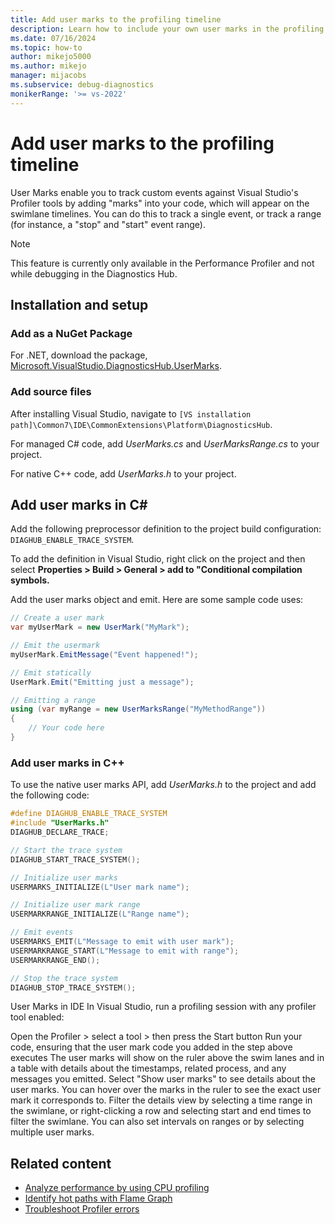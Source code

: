 ```yaml
---
title: Add user marks to the profiling timeline
description: Learn how to include your own user marks in the profiling timeline to track custom events
ms.date: 07/16/2024
ms.topic: how-to
author: mikejo5000
ms.author: mikejo
manager: mijacobs
ms.subservice: debug-diagnostics
monikerRange: '>= vs-2022'
---
```


# Add user marks to the profiling timeline

User Marks enable you to track custom events against Visual Studio's Profiler tools by adding "marks" into your code, which will appear on the swimlane timelines. You can do this to track a single event, or track a range (for instance, a "stop" and "start" event range).

> [!NOTE]
> This feature is currently only available in the Performance Profiler and not while debugging in the Diagnostics Hub.

## Installation and setup

### Add as a NuGet Package

For .NET, download the package, [Microsoft.VisualStudio.DiagnosticsHub.UserMarks](https://www.nuget.org/packages/Microsoft.VisualStudio.DiagnosticsHub.UserMarks).

### Add source files

After installing Visual Studio, navigate to `[VS installation path]\Common7\IDE\CommonExtensions\Platform\DiagnosticsHub`.

For managed C# code, add *UserMarks.cs* and *UserMarksRange.cs* to your project.

For native C++ code, add *UserMarks.h* to your project.

## Add user marks in C#

Add the following preprocessor definition to the project build configuration: `DIAGHUB_ENABLE_TRACE_SYSTEM`.

To add the definition in Visual Studio, right click on the project and then select **Properties > Build > General > add to "Conditional compilation symbols.**

Add the user marks object and emit. Here are some sample code uses:

```csharp
// Create a user mark
var myUserMark = new UserMark("MyMark");

// Emit the usermark
myUserMark.EmitMessage("Event happened!");

// Emit statically
UserMark.Emit("Emitting just a message");

// Emitting a range
using (var myRange = new UserMarksRange("MyMethodRange"))
{
    // Your code here
}
```

### Add user marks in C++ 

To use the native user marks API, add *UserMarks.h* to the project and add the following code:

```cpp
#define DIAGHUB_ENABLE_TRACE_SYSTEM
#include "UserMarks.h"
DIAGHUB_DECLARE_TRACE;

// Start the trace system
DIAGHUB_START_TRACE_SYSTEM();

// Initialize user marks
USERMARKS_INITIALIZE(L"User mark name");

// Initialize user mark range
USERMARKRANGE_INITIALIZE(L"Range name");

// Emit events
USERMARKS_EMIT(L"Message to emit with user mark");
USERMARKRANGE_START(L"Message to emit with range");
USERMARKRANGE_END();

// Stop the trace system
DIAGHUB_STOP_TRACE_SYSTEM();
```

User Marks in IDE
In Visual Studio, run a profiling session with any profiler tool enabled:

Open the Profiler > select a tool > then press the Start button
Run your code, ensuring that the user mark code you added in the step above executes
The user marks will show on the ruler above the swim lanes and in a table with details about the timestamps, related process, and any messages you emitted.
Select "Show user marks" to see details about the user marks.
You can hover over the marks in the ruler to see the exact user mark it corresponds to.
Filter the details view by selecting a time range in the swimlane, or right-clicking a row and selecting start and end times to filter the swimlane. You can also set intervals on ranges or by selecting multiple user marks.

## Related content

- [Analyze performance by using CPU profiling](../profiling/cpu-usage.md)
- [Identify hot paths with Flame Graph](../profiling/flame-graph.md)
- [Troubleshoot Profiler errors](../profiling/troubleshoot-profiler-errors.md)